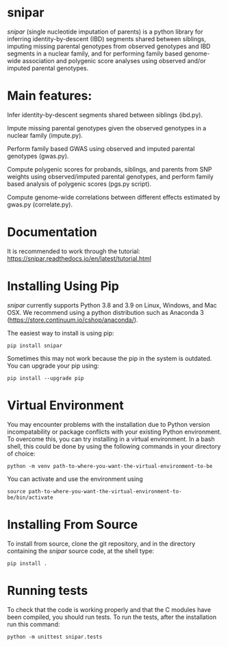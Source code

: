 # snipar

*snipar* (single nucleotide imputation of parents) is a python library for inferring identity-by-descent (IBD) segments shared between siblings, imputing missing parental genotypes from observed genotypes and IBD segments in a nuclear family, and for performing
family based genome-wide association and polygenic score analyses using observed and/or imputed parental genotypes. 

# Main features:

Infer identity-by-descent segments shared between siblings (ibd.py). 

Impute missing parental genotypes given the observed genotypes in a nuclear family (impute.py).

Perform family based GWAS using observed and imputed parental genotypes (gwas.py). 

Compute polygenic scores for probands, siblings, and parents from SNP weights using observed/imputed parental genotypes, and perform family
 based analysis of polygenic scores (pgs.py script). 
 
 Compute genome-wide correlations between different effects estimated by gwas.py (correlate.py). 

# Documentation

It is recommended to work through the tutorial: https://snipar.readthedocs.io/en/latest/tutorial.html

# Installing Using Pip

*snipar* currently supports Python 3.8 and 3.9 on Linux, Windows, and Mac OSX. We recommend using a python distribution such as Anaconda 3 (https://store.continuum.io/cshop/anaconda/). 

The easiest way to install is using pip:

    pip install snipar

Sometimes this may not work because the pip in the system is outdated. You can upgrade your pip using:

    pip install --upgrade pip

# Virtual Environment

You may encounter problems with the installation due to Python version incompatability or package conflicts with your existing Python environment. To overcome this, you can try installing in a virtual environment. In a bash shell, this could be done by using the following commands in your directory of choice:
    
    python -m venv path-to-where-you-want-the-virtual-environment-to-be

You can activate and use the environment using

    source path-to-where-you-want-the-virtual-environment-to-be/bin/activate

# Installing From Source
To install from source, clone the git repository, and in the directory
containing the *snipar* source code, at the shell type:

    pip install .
   
# Running tests
To check that the code is working properly and that the C modules have been compiled, you should run tests. To run the tests, after the installation run this command:

    python -m unittest snipar.tests

